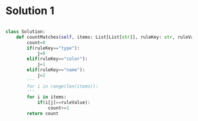 # Solution 1

``` python 

class Solution:
    def countMatches(self, items: List[List[str]], ruleKey: str, ruleValue: str) -> int:
        count=0
        if(ruleKey=="type"):
            j=0
        elif(ruleKey=="color"):
            j=1
        elif(ruleKey=="name"):
            j=2
        '''
        for i in range(len(items)):        
        '''
        for i in items:
            if(i[j]==ruleValue):
                count+=1
        return count
 ```
 
                
            
            
        
